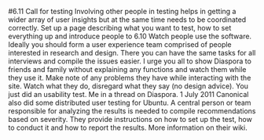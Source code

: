 #6.11 Call for testing
Involving other people in testing helps in getting a wider array of user insights but at the same time needs to be coordinated correctly. Set up a page describing what you want to test, how to set everything up and introduce people to 6.10 Watch people use the software. 
Ideally you should form a user experience team comprised of people interested in research and design. There you can have the same tasks for all interviews and compile the issues easier. 
I urge you all to show Diaspora to friends and family without explaining any functions and watch them while they use it. Make note of any problems they have while interacting with the site. Watch what they do, disregard what they say (no design advice). You just did an usability test. 
Me in a thread on Diaspora. 1 July 2011
Canonical also did some distributed user testing for Ubuntu. A central person or team responsible for analyzing the results is needed to compile recommendations based on severity. They provide instructions on how to set up the test, how to conduct it and how to report the results. More information on their wiki. 

